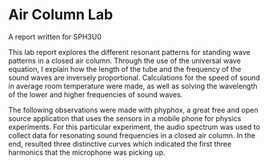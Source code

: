 # Air Column Lab

A report written for SPH3U0

This lab report explores the different resonant patterns for standing wave patterns in a closed air column. Through the use of the universal wave equation, I explain how the length of the tube and the frequency of the sound waves are inversely proportional. Calculations for the speed of sound in average room temperature were made, as well as solving the wavelength of the lower and higher frequencies of sound waves.

The following observations were made with phyphox, a great free and open source application that uses the sensors in a mobile phone for physics experiments. For this particular experiment, the audio spectrum was used to collect data for resonating sound frequencies in a closed air column. In the end, resulted three distinctive curves which indicated the first three harmonics that the microphone was picking up.
